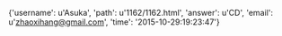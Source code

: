 {'username': u'Asuka', 'path': u'1162/1162.html', 'answer': u'CD', 'email': u'zhaoxihang@gmail.com', 'time': '2015-10-29:19:23:47'}